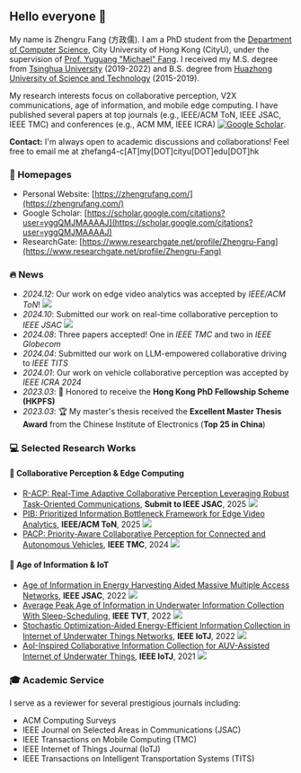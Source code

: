 ## Hello everyone 👋

My name is Zhengru Fang (方政儒). I am a PhD student from the [Department of Computer Science](https://www.cs.cityu.edu.hk/), City University of Hong Kong (CityU), under the supervision of [Prof. Yuguang "Michael" Fang](https://www.cs.cityu.edu.hk/~yugufang/). I received my M.S. degree from [Tsinghua University](https://www.ee.tsinghua.edu.cn/) (2019-2022) and B.S. degree from [Huazhong University of Science and Technology](https://www.hust.edu.cn/) (2015-2019).

My research interests focus on collaborative perception, V2X communications, age of information, and mobile edge computing. I have published several papers at top journals (e.g., IEEE/ACM ToN, IEEE JSAC, IEEE TMC) and conferences (e.g., ACM MM, IEEE ICRA) [![Google Scholar](https://zhengrufang.com/google/google_scholar_badge.jpg)](https://scholar.google.com/citations?user=yggQMJMAAAAJ).

**Contact:** I'm always open to academic discussions and collaborations! Feel free to email me at zhefang4-c[AT]my[DOT]cityu[DOT]edu[DOT]hk

### 📎 Homepages
- Personal Website: [https://zhengrufang.com/](https://zhengrufang.com/)
- Google Scholar: [https://scholar.google.com/citations?user=yggQMJMAAAAJ](https://scholar.google.com/citations?user=yggQMJMAAAAJ) 
- ResearchGate: [https://www.researchgate.net/profile/Zhengru-Fang](https://www.researchgate.net/profile/Zhengru-Fang)

### 🔥 News
- *2024.12*: Our work on edge video analytics was accepted by *IEEE/ACM ToN*! [![](https://img.shields.io/github/stars/fangzr/PIB-Prioritized-Information-Bottleneck-Framework?style=social&label=Star)](https://github.com/fangzr/PIB-Prioritized-Information-Bottleneck-Framework/)
- *2024.10*: Submitted our work on real-time collaborative perception to *IEEE JSAC* [![](https://img.shields.io/github/stars/fangzr/R-ACP?style=social&label=Star)](https://github.com/fangzr/R-ACP/)
- *2024.08*: Three papers accepted! One in *IEEE TMC* and two in *IEEE Globecom*
- *2024.04*: Submitted our work on LLM-empowered collaborative driving to *IEEE TITS*
- *2024.01*: Our work on vehicle collaborative perception was accepted by *IEEE ICRA 2024*
- *2023.03*: 🎉 Honored to receive the **Hong Kong PhD Fellowship Scheme (HKPFS)**
- *2023.03*: 🏆 My master's thesis received the **Excellent Master Thesis Award** from the Chinese Institute of Electronics (**Top 25 in China**)

### 💻 Selected Research Works

#### 🚗 Collaborative Perception & Edge Computing
- [R-ACP: Real-Time Adaptive Collaborative Perception Leveraging Robust Task-Oriented Communications](https://www.researchgate.net/publication/384698682_Robust_Task-Oriented_Communication_Framework_for_Real-Time_Collaborative_Vision_Perception), **Submit to IEEE JSAC**, 2025 [![](https://img.shields.io/github/stars/fangzr/R-ACP?style=social&label=Star)](https://github.com/fangzr/R-ACP/)
- [PIB: Prioritized Information Bottleneck Framework for Edge Video Analytics](https://github.com/fangzr/PIB-Prioritized-Information-Bottleneck-Framework), **IEEE/ACM ToN**, 2025 [![](https://img.shields.io/github/stars/fangzr/PIB-Prioritized-Information-Bottleneck-Framework?style=social&label=Star)](https://github.com/fangzr/PIB-Prioritized-Information-Bottleneck-Framework/)
- [PACP: Priority-Aware Collaborative Perception for Connected and Autonomous Vehicles](https://www.researchgate.net/publication/383297181_PACP_Priority-Aware_Collaborative_Perception_for_Connected_and_Autonomous_Vehicles), **IEEE TMC**, 2024 [![](https://img.shields.io/github/stars/fangzr/PACP?style=social&label=Star)](https://github.com/fangzr/PACP)

#### 📡 Age of Information & IoT
- [Age of Information in Energy Harvesting Aided Massive Multiple Access Networks](https://ieeexplore.ieee.org/document/9681851/), **IEEE JSAC**, 2022 [![](https://img.shields.io/github/stars/fangzr/AoI-NGMA?style=social&label=Star)](https://github.com/fangzr/AoI-NGMA/)
- [Average Peak Age of Information in Underwater Information Collection With Sleep-Scheduling](https://www.researchgate.net/publication/360698689_Average_Peak_Age_of_Information_in_Underwater_Information_Collection_with_Sleep-scheduling), **IEEE TVT**, 2022 [![](https://img.shields.io/github/stars/fangzr/PAoI-AQM?style=social&label=Star)](https://github.com/fangzr/PAoI-AQM/)
- [Stochastic Optimization-Aided Energy-Efficient Information Collection in Internet of Underwater Things Networks](https://ieeexplore.ieee.org/document/9451536/), **IEEE IoTJ**, 2022 [![](https://img.shields.io/github/stars/fangzr/Stochastic-Optimization-IoUT?style=social&label=Star)](https://github.com/fangzr/Stochastic-Optimization-IoUT/)
- [AoI-Inspired Collaborative Information Collection for AUV-Assisted Internet of Underwater Things](https://ieeexplore.ieee.org/document/9312959), **IEEE IoTJ**, 2021 [![](https://img.shields.io/github/stars/fangzr/AoI-Inspired-Collaborative-Information-Collection?style=social&label=Star)](https://github.com/fangzr/AoI-Inspired-Collaborative-Information-Collection/)

### 🎓 Academic Service
I serve as a reviewer for several prestigious journals including:
- ACM Computing Surveys
- IEEE Journal on Selected Areas in Communications (JSAC)
- IEEE Transactions on Mobile Computing (TMC)
- IEEE Internet of Things Journal (IoTJ)
- IEEE Transactions on Intelligent Transportation Systems (TITS)
